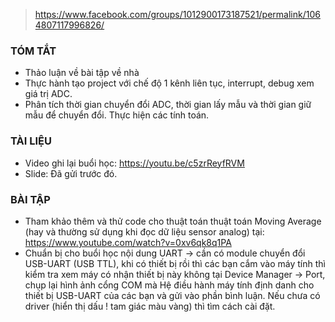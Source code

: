 > https://www.facebook.com/groups/1012900173187521/permalink/1064807117996826/

### TÓM TẮT 
- Thảo luận về bài tập về nhà
- Thực hành tạo project với chế độ 1 kênh liên tục, interrupt, debug xem giá trị ADC.
- Phân tích thời gian chuyển đổi ADC, thời gian lấy mẫu và thời gian giữ mẫu để chuyển đổi. Thực hiện các tính toán.
### TÀI LIỆU
+ Video ghi lại buổi học: https://youtu.be/c5zrReyfRVM
+ Slide: Đã gửi trước đó.
### BÀI TẬP
- Tham khảo thêm và thử code cho thuật toán thuật toán Moving Average (hay và thường sử dụng khi đọc dữ liệu sensor analog) tại: https://www.youtube.com/watch?v=0xv6qk8q1PA
- Chuẩn bị cho buổi học nội dung UART -> cần có module chuyển đổi USB-UART (USB TTL), khi có thiết bị rồi thì các bạn cắm vào máy tính thì kiểm tra xem máy có nhận thiết bị này không tại Device Manager -> Port, chụp lại hình ảnh cổng COM mà Hệ điều hành máy tính định danh cho thiết bị USB-UART của các bạn và gửi vào phần bình luận. Nếu chưa có driver (hiển thị dấu ! tam giác màu vàng) thì tìm cách cài đặt. 
